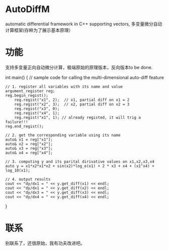 # AutoDiffM
automatic differential framework in C++ supporting vectors, 多变量微分自动计算框架(存粹为了展示基本原理）

# 功能
支持多变量正向自动微分计算，极端原始的原理版本，反向版本to be done.


int main()
{
	// sample code for calling the multi-dimensional auto-diff feature

	// 1. register all variables with its name and value
	argument_register reg;
	reg.begin_regist();
		reg.regist("x1", 2);  // x1, partial diff on x1 = 2
		reg.regist("x2", 3);  // x2, partial diff on x2 = 3
		reg.regist("x3", 0);
		reg.regist("x4", 1);
		reg.regist("x1", 1); // already registed, it will trig a failure!!!
	reg.end_regist();

	// 2. get the corresponding variable using its name
	auto& x1 = reg["x1"];
	auto& x2 = reg["x2"];
	auto& x3 = reg["x3"];
	auto& x4 = reg["x4"];

	// 3. computing y and its parital dirivative values on x1,x2,x3,x4
	auto y = x1*x2*x1*x2 + sin(x2)*log_e(x1) + 2 * x3 + x4 + (x1^x4) + log_10(x1);

	// 4. output results
	cout << "dy/dx1 = " << y.get_diff(x1) << endl;
	cout << "dy/dx1 = " << y.get_diff(x2) << endl;
	cout << "dy/dx3 = " << y.get_diff(x3) << endl;
	cout << "dy/dx4 = " << y.get_diff(x4) << endl;
}


# 联系
别联系了，还很原始，我有功夫改进吧。 
